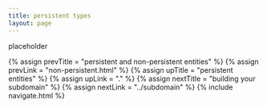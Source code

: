 ```yaml
---
title: persistent types
layout: page
---
```


placeholder

{% assign prevTitle = "persistent and non-persistent entities" %}
{% assign prevLink = "non-persistent.html" %}
{% assign upTitle = "persistent entities" %}
{% assign upLink = "." %}
{% assign nextTitle = "building your subdomain" %}
{% assign nextLink = "../subdomain" %}
{% include navigate.html %}

